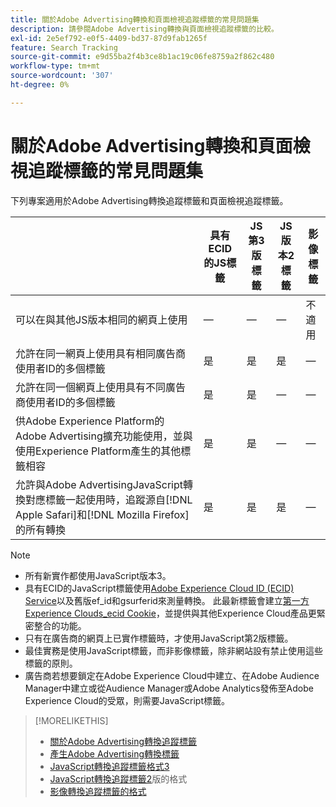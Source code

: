 ```yaml
---
title: 關於Adobe Advertising轉換和頁面檢視追蹤標籤的常見問題集
description: 請參閱Adobe Advertising轉換與頁面檢視追蹤標籤的比較。
exl-id: 2e5ef792-e0f5-4409-bd37-87d9fab1265f
feature: Search Tracking
source-git-commit: e9d55ba2f4b3ce8b1ac19c06fe8759a2f862c480
workflow-type: tm+mt
source-wordcount: '307'
ht-degree: 0%

---
```


# 關於Adobe Advertising轉換和頁面檢視追蹤標籤的常見問題集

下列專案適用於Adobe Advertising轉換追蹤標籤和頁面檢視追蹤標籤。

| | 具有ECID的JS標籤 | JS第3版標籤 | JS版本2標籤 | 影像標籤 |
| ---- | ---- | ---- | ---- | ---- |
| 可以在與其他JS版本相同的網頁上使用 | — | — | — | 不適用 |
| 允許在同一網頁上使用具有相同廣告商使用者ID的多個標籤 | 是 | 是 | 是 | — |
| 允許在同一個網頁上使用具有不同廣告商使用者ID的多個標籤 | 是 | 是 | — | — |
| 供Adobe Experience Platform的Adobe Advertising擴充功能使用，並與使用Experience Platform產生的其他標籤相容 | 是 | 是 | — | — |
| 允許與Adobe AdvertisingJavaScript轉換對應標籤一起使用時，追蹤源自[!DNL Apple Safari]和[!DNL Mozilla Firefox]的所有轉換 | 是 | 是 | 是 | — |

<!-- add link to page on conversion mapping tag above? -->

>[!NOTE]
>
>* 所有新實作都使用JavaScript版本3。
>* 具有ECID的JavaScript標籤使用[Adobe Experience Cloud ID (ECID) Service](https://experienceleague.adobe.com/docs/id-service/using/intro/overview.html)以及舊版ef_id和gsurferid來測量轉換。 此最新標籤會建立[第一方Experience Clouds_ecid Cookie](https://experienceleague.adobe.com/docs/core-services/interface/administration/ec-cookies/cookies-first-party.html)，並提供與其他Experience Cloud產品更緊密整合的功能。
>* 只有在廣告商的網頁上已實作標籤時，才使用JavaScript第2版標籤。
>* 最佳實務是使用JavaScript標籤，而非影像標籤，除非網站設有禁止使用這些標籤的原則。
>* 廣告商若想要鎖定在Adobe Experience Cloud中建立、在Adobe Audience Manager中建立或從Audience Manager或Adobe Analytics發佈至Adobe Experience Cloud的受眾，則需要JavaScript標籤。

>[!MORELIKETHIS]
>
>* [關於Adobe Advertising轉換追蹤標籤](/help/search-social-commerce/tracking/conversion-tracking-advertising.md)
>* [產生Adobe Advertising轉換標籤](/help/search-social-commerce/tools/conversion-tag-generate.md)
>* [JavaScript轉換追蹤標籤格式3](/help/search-social-commerce/tracking/format-conversion-tag-jsv3.md)
>* [JavaScript轉換追蹤標籤2](/help/search-social-commerce/tracking/format-conversion-tag-jsv2.md)版的格式
>* [影像轉換追蹤標籤的格式](/help/search-social-commerce/tracking/format-conversion-tag-image.md)

<!-- add if I keep the file:  
>* The Adobe Advertising JavaScript conversion mapping tag
-->
